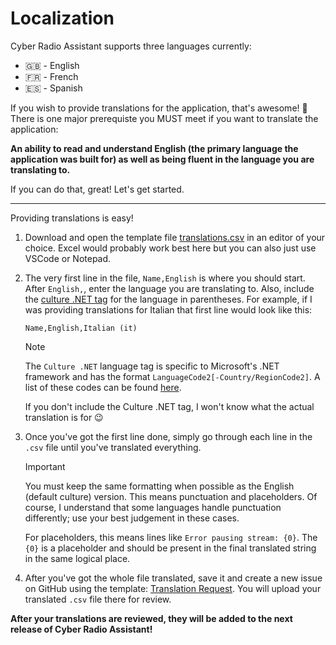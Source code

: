 # Localization

Cyber Radio Assistant supports three languages currently:

- :gb: - English
- :fr: - French
- :es: - Spanish

If you wish to provide translations for the application, that's awesome! 🥳 There is one major prerequiste you MUST meet if you want to translate the application:

**An ability to read and understand English (the primary language the application was built for) as well as being fluent in the language you are translating to.**

If you can do that, great! Let's get started.

---

Providing translations is easy!

1. Download and open the template file [translations.csv](https://drive.tortal.tech/wl/?id=597V5ZbK6aiQFlaMZmD7Vqa9kowUXNv8&fmode=download) in an editor of your choice. Excel would probably work best here but you can also just use VSCode or Notepad.

2. The very first line in the file, `Name,English` is where you should start. After `English,`, enter the language you are translating to. Also, include the [culture .NET tag](https://www.venea.net/web/culture_code) for the language in parentheses. For example, if I was providing translations for Italian that first line would look like this:

    `Name,English,Italian (it)`

    > [!NOTE]
    > The `Culture .NET` language tag is specific to Microsoft's .NET framework and has the format `LanguageCode2[-Country/RegionCode2]`. A list of these codes can be found [here](https://www.venea.net/web/culture_code).
    > 
    > If you don't include the Culture .NET tag, I won't know what the actual translation is for 😉

3. Once you've got the first line done, simply go through each line in the `.csv` file until you've translated everything.

    > [!IMPORTANT]
    > You must keep the same formatting when possible as the English (default culture) version. This means punctuation and placeholders. Of course, I understand that some languages handle punctuation differently; use your best judgement in these cases.
    >
    > For placeholders, this means lines like `Error pausing stream: {0}`. The `{0}` is a placeholder and should be present in the final translated string in the same logical place.

4. After you've got the whole file translated, save it and create a new issue on GitHub using the template: [Translation Request](https://github.com/ethan-hann/CyberRadio-Assistant/issues/new?assignees=ethan-hann&labels=translation&projects=&template=translation-request.md&title=%5BTRANSLATION%5D+-+%5BLanguage%5D). You will upload your translated `.csv` file there for review.

**After your translations are reviewed, they will be added to the next release of Cyber Radio Assistant!**
